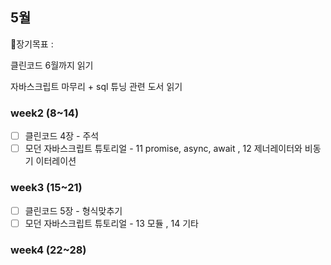 ## 5월

🍊장기목표 :

클린코드 6월까지 읽기

자바스크립트 마무리 + sql 튜닝 관련 도서 읽기

### week2 (8~14)

- [ ]  클린코드 4장 - 주석
- [ ]  모던 자바스크립트 튜토리얼 - 11 promise, async, await , 12  제너레이터와 비동기 이터레이션

### week3 (15~21)

- [ ]  클린코드 5장 -  형식맞추기
- [ ]  모던 자바스크립트 튜토리얼 - 13 모듈 , 14 기타

### week4 (22~28)
